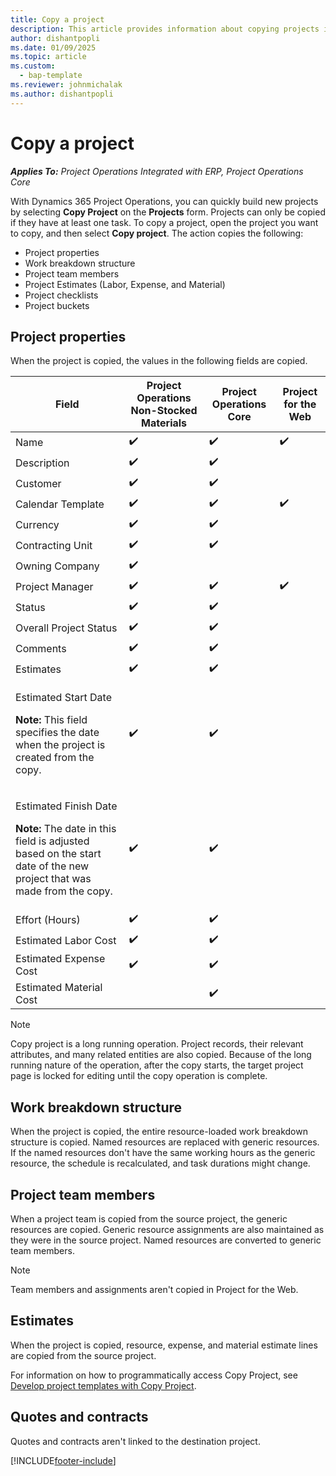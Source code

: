 ```yaml
---
title: Copy a project
description: This article provides information about copying projects in Dynamics 365 Project Operations. 
author: dishantpopli
ms.date: 01/09/2025
ms.topic: article
ms.custom: 
  - bap-template
ms.reviewer: johnmichalak
ms.author: dishantpopli
---
```


# Copy a project

_**Applies To:** Project Operations Integrated with ERP, Project Operations Core_

With Dynamics 365 Project Operations, you can quickly build new projects by selecting **Copy Project** on the **Projects** form. Projects can only be copied if they have at least one task. To copy a project, open the project you want to copy, and then select **Copy project**. The action copies the following:

- Project properties 
- Work breakdown structure
- Project team members
- Project Estimates (Labor, Expense, and Material)
- Project checklists
- Project buckets

## Project properties

When the project is copied, the values in the following fields are copied.

| Field | Project Operations Non-Stocked Materials | Project Operations  Core | Project for the Web |
|-------|------------------------------------------|-------------------------|---------------------|
| Name | :heavy_check_mark: | :heavy_check_mark: | :heavy_check_mark: |
| Description | :heavy_check_mark: | :heavy_check_mark: | |
| Customer | :heavy_check_mark: | :heavy_check_mark: | |
| Calendar Template | :heavy_check_mark: | :heavy_check_mark: | :heavy_check_mark: |
| Currency | :heavy_check_mark: | :heavy_check_mark: | |
| Contracting Unit | :heavy_check_mark: | :heavy_check_mark: | |
| Owning Company | :heavy_check_mark: | | |
| Project Manager | :heavy_check_mark: | :heavy_check_mark: | :heavy_check_mark: |
| Status | :heavy_check_mark: | :heavy_check_mark: | |
| Overall Project Status | :heavy_check_mark: | :heavy_check_mark: | |
| Comments | :heavy_check_mark: | :heavy_check_mark: | |
| Estimates | :heavy_check_mark: | :heavy_check_mark: | |
| <p>Estimated Start Date</p><p><strong>Note:</strong> This field specifies the date when the project is created from the copy. | :heavy_check_mark: | :heavy_check_mark: | |
| <p>Estimated Finish Date</p><p><strong>Note:</strong> The date in this field is adjusted based on the start date of the new project that was made from the copy.</p> | :heavy_check_mark: | :heavy_check_mark: | |
| Effort (Hours) | :heavy_check_mark: | :heavy_check_mark: | |
| Estimated Labor Cost | :heavy_check_mark: | :heavy_check_mark: | |
| Estimated Expense Cost | :heavy_check_mark: | :heavy_check_mark: | |
| Estimated Material Cost | | :heavy_check_mark: | |

> [!NOTE]
> Copy project is a long running operation. Project records, their relevant attributes, and many related entities are also copied. Because of the long running nature of the operation, after the copy starts, the target project page is locked for editing until the copy operation is complete.

## Work breakdown structure

When the project is copied, the entire resource-loaded work breakdown structure is copied. Named resources are replaced with generic resources. If the named resources don't have the same working hours as the generic resource, the schedule is recalculated, and task durations might change.

## Project team members

When a project team is copied from the source project, the generic resources are copied. Generic resource assignments are also maintained as they were in the source project. Named resources are converted to generic team members.

> [!NOTE]
> Team members and assignments aren't copied in Project for the Web.

## Estimates

When the project is copied, resource, expense, and material estimate lines are copied from the source project. 

For information on how to programmatically access Copy Project, see [Develop project templates with Copy Project](dev-copy-project.md).

## Quotes and contracts

Quotes and contracts aren't linked to the destination project.

[!INCLUDE[footer-include](../includes/footer-banner.md)]
